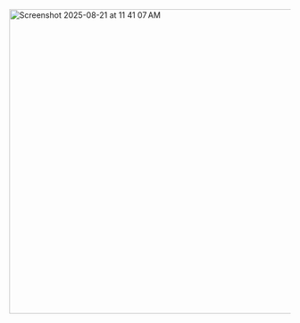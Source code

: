 <img width="767" height="546" alt="Screenshot 2025-08-21 at 11 41 07 AM" src="https://github.com/user-attachments/assets/3bd95090-c71f-478a-8d02-964e73647927" />
